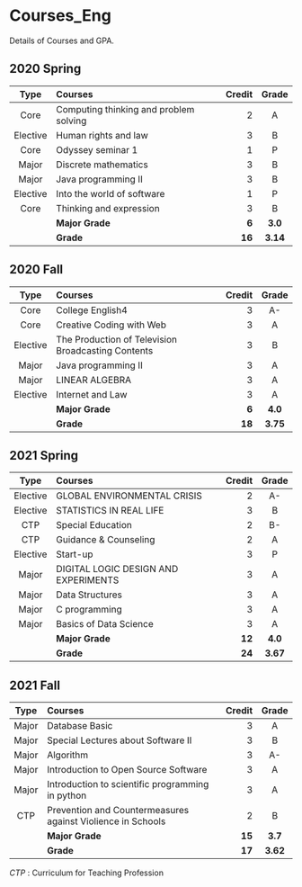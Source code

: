 # Courses_Eng 
Details of Courses and GPA.  

## 2020 Spring
|Type|Courses|Credit|Grade|
|:-:|:-|-:|:-:|
|Core|Computing thinking and problem solving|2|A|
|Elective|Human rights and law|3|B|
|Core|Odyssey seminar 1|1|P|
|Major|Discrete mathematics|3|B|
|Major|Java programming II|3|B|
|Elective|Into the world of software|1|P|
|Core|Thinking and expression|3|B|
||**Major Grade**|**6**|**3.0**|
||**Grade**|**16**|**3.14**|

## 2020 Fall
|Type|Courses|Credit|Grade|
|:-:|:-|-:|:-:|
|Core|College English4|3|A-|
|Core|Creative Coding with Web|3|A|
|Elective|The Production of Television Broadcasting Contents|3|B|
|Major|Java programming II|3|A|
|Major|LINEAR ALGEBRA|3|A|
|Elective|Internet and Law|3|A|
||**Major Grade**|**6**|**4.0**|
||**Grade**|**18**|**3.75**|


## 2021 Spring
|Type|Courses|Credit|Grade|
|:-:|:-|-:|:-:|
|Elective|GLOBAL ENVIRONMENTAL CRISIS|2|A-|
|Elective|STATISTICS IN REAL LIFE|3|B|
|CTP|Special Education|2|B-|
|CTP|Guidance & Counseling|2|A|
|Elective|Start-up|3|P|
|Major|DIGITAL LOGIC DESIGN AND EXPERIMENTS|3|A|
|Major|Data Structures|3|A|
|Major|C programming|3|A|
|Major|Basics of Data Science|3|A|
||**Major Grade**|**12**|**4.0**|
||**Grade**|**24**|**3.67**|

## 2021 Fall
|Type|Courses|Credit|Grade|
|:-:|:-|-:|:-:|
|Major|Database Basic|3|A|
|Major|Special Lectures about Software II|3|B|
|Major|Algorithm|3|A-|
|Major|Introduction to Open Source Software|3|A|
|Major|Introduction to scientific programming in python|3|A|
|CTP|Prevention and Countermeasures against Violience in Schools|2|B|
||**Major Grade**|**15**|**3.7**|
||**Grade**|**17**|**3.62**|

*CTP* : Curriculum for Teaching Profession
